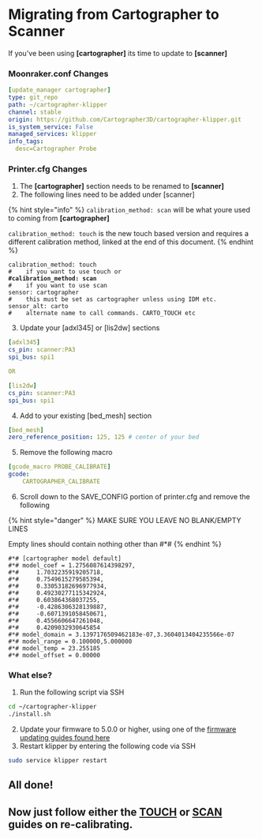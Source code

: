 # Migrating from Cartographer to Scanner

If you've been using **\[cartographer]** its time to update to **\[scanner]**

### Moonraker.conf Changes

```yaml
[update_manager cartographer]
type: git_repo
path: ~/cartographer-klipper
channel: stable
origin: https://github.com/Cartographer3D/cartographer-klipper.git
is_system_service: False
managed_services: klipper
info_tags:
  desc=Cartographer Probe
```

### Printer.cfg Changes

1. The **\[cartographer]** section needs to be renamed to **\[scanner]**
2. The following lines need to be added under \[scanner]

{% hint style="info" %}
`calibration_method: scan` will be what youre used to coming from **\[cartographer]**

`calibration_method: touch` is the new touch based version and requires a different calibration method, linked at the end of this document.
{% endhint %}

<pre class="language-yaml"><code class="lang-yaml">calibration_method: touch
#    if you want to use touch or 
<strong>#calibration_method: scan
</strong>#    if you want to use scan
sensor: cartographer
#    this must be set as cartographer unless using IDM etc.
sensor_alt: carto
#    alternate name to call commands. CARTO_TOUCH etc  
</code></pre>

3. Update your \[adxl345] or \[lis2dw] sections

```yaml
[adxl345]
cs_pin: scanner:PA3
spi_bus: spi1

OR

[lis2dw]
cs_pin: scanner:PA3
spi_bus: spi1
```

4. Add to your existing \[bed\_mesh] section

```yaml
[bed_mesh]
zero_reference_position: 125, 125 # center of your bed
```

5. Remove the following macro

```yaml
[gcode_macro PROBE_CALIBRATE]
gcode:
    CARTOGRAPHER_CALIBRATE
```

6. Scroll down to the SAVE\_CONFIG portion of printer.cfg and remove the following

{% hint style="danger" %}
MAKE SURE YOU LEAVE NO BLANK/EMPTY LINES

Empty lines should contain nothing other than #\*#
{% endhint %}

```markup
#*# [cartographer model default]
#*# model_coef = 1.2756087614398297,
#*# 	1.7032235919205718,
#*# 	0.7549615279585394,
#*# 	0.33053182696977934,
#*# 	0.49230277115342924,
#*# 	0.603864368037255,
#*# 	-0.4286306328139887,
#*# 	-0.6071391058450671,
#*# 	0.4556606647261048,
#*# 	0.4209032930645854
#*# model_domain = 3.1397176509462183e-07,3.3604013404235566e-07
#*# model_range = 0.100000,5.000000
#*# model_temp = 23.255185
#*# model_offset = 0.00000
```



### What else?

1. Run the following script via SSH

```bash
cd ~/cartographer-klipper
./install.sh
```

2. Update your firmware to 5.0.0 or higher, using one of the [firmware updating guides found here](../../firmware/firmware-updating/)
3. Restart klipper by entering the following code via SSH

```bash
sudo service klipper restart
```

## All done!

## Now just follow either the [TOUCH](touch-based-calibration.md) or [SCAN ](scan-based-calibration.md)guides on re-calibrating.

